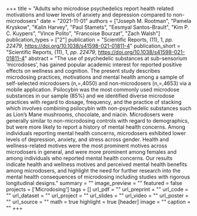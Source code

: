 +++
title = "Adults who microdose psychedelics report health related motivations and lower levels of anxiety and depression compared to non-microdosers"
date = "2021-11-01"
authors = ["Joseph M. Rootman", "Pamela Kryskow", "Kalin Harvey", "Paul Stamets", "Eesmyal Santos-Brault", "Kim P. C. Kuypers", "Vince Polito", "Francoise Bourzat", "Zach Walsh"]
publication_types = ["2"]
publication = "Scientific Reports, (11), 1, _pp. 22479_, https://doi.org/10.1038/s41598-021-01811-4"
publication_short = "Scientific Reports, (11), 1, _pp. 22479_, https://doi.org/10.1038/s41598-021-01811-4"
abstract = "The use of psychedelic substances at sub-sensorium ‘microdoses’, has gained popular academic interest for reported positive effects on wellness and cognition. The present study describes microdosing practices, motivations and mental health among a sample of self-selected microdosers (n,=,4050) and non-microdosers (n,=,4653) via a mobile application. Psilocybin was the most commonly used microdose substances in our sample (85%) and we identified diverse microdose practices with regard to dosage, frequency, and the practice of stacking which involves combining psilocybin with non-psychedelic substances such as Lion’s Mane mushrooms, chocolate, and niacin. Microdosers were generally similar to non-microdosing controls with regard to demographics, but were more likely to report a history of mental health concerns. Among individuals reporting mental health concerns, microdosers exhibited lower levels of depression, anxiety, and stress across gender. Health and wellness-related motives were the most prominent motives across microdosers in general, and were more prominent among females and among individuals who reported mental health concerns. Our results indicate health and wellness motives and perceived mental health benefits among microdosers, and highlight the need for further research into the mental health consequences of microdosing including studies with rigorous longitudinal designs."
summary = ""
image_preview = ""
featured = false
projects = ['Microdosing']
tags = []
url_pdf = ""
url_preprint = ""
url_code = ""
url_dataset = ""
url_project = ""
url_slides = ""
url_video = ""
url_poster = ""
url_source = ""
math = true
highlight = true
[header]
image = ""
caption = ""
+++
